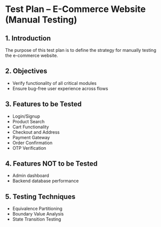 # Test Plan – E-Commerce Website (Manual Testing)

## 1. Introduction
The purpose of this test plan is to define the strategy for manually testing the e-commerce website.

## 2. Objectives
- Verify functionality of all critical modules
- Ensure bug-free user experience across flows

## 3. Features to be Tested
- Login/Signup
- Product Search
- Cart Functionality
- Checkout and Address
- Payment Gateway
- Order Confirmation
- OTP Verification

## 4. Features NOT to be Tested
- Admin dashboard
- Backend database performance

## 5. Testing Techniques
- Equivalence Partitioning
- Boundary Value Analysis
- State Transition Testing

